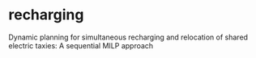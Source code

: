 # recharging
Dynamic planning for simultaneous recharging and relocation of shared electric taxies: A sequential MILP approach
